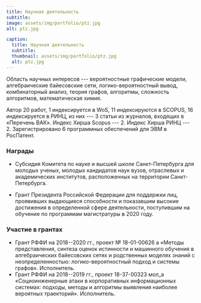 ```yaml
---
title: Научная деятельность
subtitle: 
image: assets/img/portfolio/ptz.jpg
alt: ptz.jpg

caption:
  title: Научная деятельность
  subtitle: 
  thumbnail: assets/img/portfolio/ptz.jpg
  alt: ptz.jpg
---
```


Область научных интересов --- вероятностные графические модели, алгебраические байесовские сети, логико-вероятностный вывод, комбинаторный анализ, теория графов, алгоритмы, сложность алгоритмов, математическая химия.

Автор 20 работ, 1 индексируется в WoS, 11 индексируются в SCOPUS, 16 индексируется в РИНЦ, из них --- 3 статьи из журналов, входящих в «Перечень ВАК». Индекс Хирша Scopus --- 2. Индекс Хирша РИНЦ --- 2.
Зарегистрировано 6 программных обеспечений для ЭВМ в РосПатент.

### Награды
* Субсидия Комитета по науке и высшей школе Санкт-Петербурга для молодых ученых, молодых кандидатов наук вузов, отраслевых и академических институтов, расположенных на территории Санкт-Петербурга. 
<!-- * Тема НИР -- "Построение и анализ алгоритмов логико-вероятностного вывода в алгебраических байесовских сетях как моделях для работы с неполной информацией". -->
* Грант Президента Российской Федерации для поддержки лиц, проявивших выдающиеся способности и показавшим высокие достижения в определенной сфере деятельности, поступившим на обучение по программам магистратуры в 2020 году.

### Участие в грантах
* Грант РФФИ на 2018--2020 гг., проект № 18-01-00626 а «Методы представления, синтеза оценок истинности и машинного обучения в алгебраических байесовских сетях и родственных моделях знаний с неопределенностью: логико-вероятностный подход и системы графов». Исполнитель. 
* Грант РФФИ на 2018--2019 гг., проект 18-37-00323 мол_а «Социоинженерные атаки в корпоративных информационных системах: подходы, методы и алгоритмы выявления наиболее вероятных траекторий». Исполнитель.